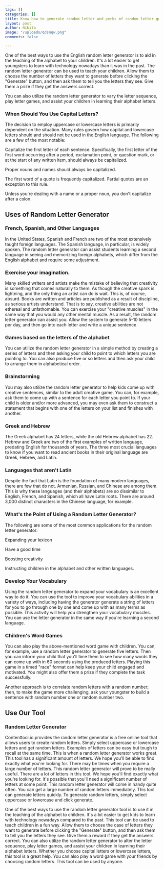 ```yaml
---
tags: []
categories: []
title: Know how to generate random letter and perks of random letter generator
layout: post
author: Nikita
image: "/uploads/qdsnqw.png"
comments: false

---
```

One of the best ways to use the English random letter generator is to aid in the teaching of the alphabet to your children. It's a lot easier to get youngsters to learn with technology nowadays than it was in the past. The random letter generator can be used to teach your children. Allow them to choose the number of letters they want to generate before clicking the "Generate" button, and then ask them to tell you the letters they see. Give them a prize if they get the answers correct.

You can also utilize the random letter generator to vary the letter sequence, play letter games, and assist your children in learning their alphabet letters.

### When Should You Use Capital Letters?

The decision to employ uppercase or lowercase letters is primarily dependent on the situation. Many rules govern how capital and lowercase letters should and should not be used in the English language. The following are a few of the most notable:

Capitalize the first letter of each sentence. Specifically, the first letter of the first word occurring after a period, exclamation point, or question mark, or at the start of any written item, should always be capitalized.

Proper nouns and names should always be capitalized.

The first word of a quote is frequently capitalized. Partial quotes are an exception to this rule.

Unless you're dealing with a name or a proper noun, you don't capitalize after a colon.

## Uses of Random Letter Generator

### French, Spanish, and Other Languages

In the United States, Spanish and French are two of the most extensively taught foreign languages. The Spanish language, in particular, is widely spoken. The random letter generator can assist students learning a second language in seeing and memorizing foreign alphabets, which differ from the English alphabet and require some adjustment.

### Exercise your imagination.

Many skilled writers and artists make the mistake of believing that creativity is something that comes naturally to them. As though the creative spark is lightning, and the only thing an artist can do is wait. This is, of course, absurd. Books are written and articles are published as a result of discipline, as serious artists understand. That is to say, creative abilities are not ethereal and unfathomable. You can exercise your "creative muscles" in the same way that you would any other mental muscle. As a result, the random letter generator can assist you. Allow the system to generate 5-10 letters per day, and then go into each letter and write a unique sentence.

### Games based on the letters of the alphabet

You can utilize the random letter generator in a simple method by creating a series of letters and then asking your child to point to which letters you are pointing to. You can also produce five or so letters and then ask your child to arrange them in alphabetical order.

### Brainstorming

You may also utilize the random letter generator to help kids come up with creative sentences, similar to the adult creative game. You can, for example, ask them to come up with a sentence for each letter you point to. If your child is older and/or more advanced, you may even ask them to construct a statement that begins with one of the letters on your list and finishes with another.

### Greek and Hebrew

The Greek alphabet has 24 letters, while the old Hebrew alphabet has 22. Hebrew and Greek are two of the first examples of written language, predating English for thousands of years. The three most crucial languages to know if you want to read ancient books in their original language are Greek, Hebrew, and Latin.

### Languages that aren't Latin

Despite the fact that Latin is the foundation of many modern languages, there are few that do not. Armenian, Russian, and Chinese are among them. This is why these languages (and their alphabets) are so dissimilar to English, French, and Spanish, which all have Latin roots. There are around 3,000 distinct characters in the Chinese language, for example.

### What's the Point of Using a Random Letter Generator?

The following are some of the most common applications for the random letter generator:

Expanding your lexicon

Have a good time

Boosting creativity

Instructing children in the alphabet and other written languages.

### Develop Your Vocabulary

Using the random letter generator to expand your vocabulary is an excellent way to do it. You can use the tool to improve your vocabulary abilities in a variety of ways, including having the generator generate a string of letters for you to go through one by one and come up with as many terms as possible. This activity will help you strengthen your vocabulary muscles. You can use the letter generator in the same way if you're learning a second language.

### Children's Word Games

You can also play the above-mentioned word game with children. You can, for example, use a random letter generator to generate five letters. Then you can inform your child that you'll time them to see how many words they can come up with in 60 seconds using the produced letters. Playing this game in a timed "race" format can help keep your child engaged and motivated. You might also offer them a prize if they complete the task successfully.

Another approach is to correlate random letters with a random number; then, to make the game more challenging, ask your youngster to build a sentence with random number one or random number two.

## Use Our Tool

### Random Letter Generator

Contenttool.io provides the random letter generator is a free online tool that allows users to create random letters. Simply select uppercase or lowercase letters and get random letters. Examples of letters can be easy but tough to recall at the same time. This is when a random letter generator works great. This tool has a significant amount of letters. We hope you'll be able to find exactly what you're looking for. There may be times when you require a large number of letters. This random letter generator will prove to be really useful. There are a lot of letters in this tool. We hope you'll find exactly what you're looking for. It's possible that you'll need a significant number of letters at some point. This random letter generator will come in handy quite often. You can get a large number of random letters immediately. This tool can generate letters quickly. To generate random letters, simply select uppercase or lowercase and click generate.

One of the best ways to use the random letter generator tool is to use it in the teaching of the alphabet to children. It's a lot easier to get kids to learn with technology nowadays compared to the past. This tool can be used to teach children in a fun way. Allow them to choose the case of letters they want to generate before clicking the "Generate" button, and then ask them to tell you the letters they see. Give them a reward if they get the answers correct. You can also utilize the random letter generator to alter the letter sequence, play letter games, and assist your children in learning their alphabet letters. Whether you choose capital letters or lowercase letters, this tool is a great help. You can also play a word game with your friends by choosing random letters. This tool can be used by anyone.